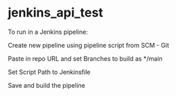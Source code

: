 ﻿# jenkins_api_test

To run in a Jenkins pipeline:

Create new pipeline using pipeline script from SCM - Git

Paste in repo URL and set Branches to build as */main

Set Script Path to Jenkinsfile

Save and build the pipeline
